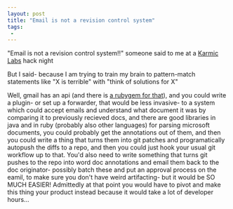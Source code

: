 ```yaml
---
layout: post
title: "Email is not a revision control system"
tags:
 -
---
```


"Email is not a revision control system!!" someone said to me at a [Karmic Labs](https://karmiclabs.com/) hack night 

But I said- because I am trying to train my brain to pattern-match statements like "X is terrible" with "think of solutions for X"

Well, gmail has an api (and there is [a rubygem for that](https://github.com/gmailgem/gmail)), and you could write a plugin- or set up a forwarder, that would be less invasive- to a system which could accept emails and understand what document it was by comparing it to previously recieved docs, and there are good libraries in java and in ruby (probably also other languages) for parsing microsoft documents, you could probably get the annotations out of them, and then you could write a thing that turns them into git patches and programatically autopush the diffs to a repo, and then you could just hook your usual git workflow up to that. You'd also need to write something that turns git pushes to the repo into word doc annotations and email them back to the doc originator- possibly batch these and put an approval process on the eamil, to make sure you don't have weird artifacting- but it would be SO MUCH EASIER! Admittedly at that point you would have to pivot and make this thing your product instead because it would take a lot of developer hours... 

